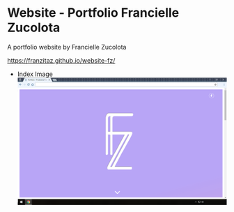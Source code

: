 # Website - Portfolio Francielle Zucolota
A portfolio website by Francielle Zucolota


https://franzitaz.github.io/website-fz/

- Index Image
![Index Image](https://raw.githubusercontent.com/franzitaz/website-fz/gh-pages/index.png)